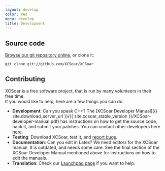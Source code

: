 ```yaml
---
layout: develop
color: red
menu: develop
title: Development
---
```


## Source code

[Browse our git repository online](https://github.com/XCSoar/XCSoar), or clone it:

	git clone git://github.com/XCSoar/XCSoar

## Contributing

XCSoar is a free software project, that is run by many volunteers in their free time.  
If you would like to help, here are a few things you can do:

- **Development**: Can you speak C++? The [XCSoar Developer Manual]({{ site.download_server_url }}/{{ site.xcsoar_stable_version }}/XCSoar-developer-manual.pdf) has instructions on how to get the source code, hack it, and submit your patches.  You can contact other developers here [here](/contact/).
- **Testing**: Download XCSoar, test it, and [report bugs](/develop/new_ticket.html).
- **Documentation**: Can you edit in Latex? We need editors for the XCSoar manual. It is outdated, and needs some care. See the final section of the XCSoar Developer Manual mentioned above for instructions on how to edit the manuals.
- **Translation**: Check our [Launchpad page](https://translations.launchpad.net/xcsoar/trunk) if you want to help.
